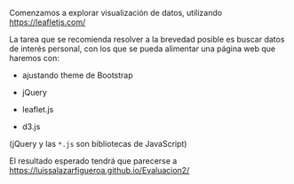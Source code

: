 Comenzamos a explorar visualización de datos, utilizando https://leafletjs.com/

La tarea que se recomienda resolver a la brevedad posible es buscar datos de interés personal, con los que se pueda alimentar una página web que haremos con: 

- ajustando theme de Bootstrap

- jQuery

- leaflet.js

- d3.js

(jQuery y las `*.js` son bibliotecas de JavaScript)

El resultado esperado tendrá que parecerse a https://luissalazarfigueroa.github.io/Evaluacion2/

